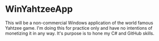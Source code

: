 # WinYahtzeeApp
This will be a non-commercial Windows application of the world famous Yahtzee game.  I'm doing this for practice only and have no intentions of monetizing it in any way.
It's purpose is to hone my C# and GitHub skills.
